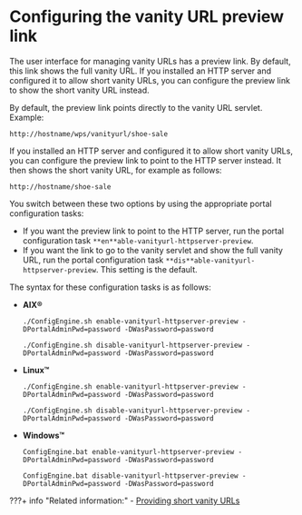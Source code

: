 # Configuring the vanity URL preview link

The user interface for managing vanity URLs has a preview link. By default, this link shows the full vanity URL. If you installed an HTTP server and configured it to allow short vanity URLs, you can configure the preview link to show the short vanity URL instead.

By default, the preview link points directly to the vanity URL servlet. Example:

```
http://hostname/wps/vanityurl/shoe-sale
```

If you installed an HTTP server and configured it to allow short vanity URLs, you can configure the preview link to point to the HTTP server instead. It then shows the short vanity URL, for example as follows:

```
http://hostname/shoe-sale
```

You switch between these two options by using the appropriate portal configuration tasks:

-   If you want the preview link to point to the HTTP server, run the portal configuration task `**en**able-vanityurl-httpserver-preview`.
-   If you want the link to go to the vanity servlet and show the full vanity URL, run the portal configuration task `**dis**able-vanityurl-httpserver-preview`. This setting is the default.

The syntax for these configuration tasks is as follows:

-   **AIX®**

    `./ConfigEngine.sh enable-vanityurl-httpserver-preview -DPortalAdminPwd=password -DWasPassword=password`

    `./ConfigEngine.sh disable-vanityurl-httpserver-preview -DPortalAdminPwd=password -DWasPassword=password`

-   **Linux™**

    `./ConfigEngine.sh enable-vanityurl-httpserver-preview -DPortalAdminPwd=password -DWasPassword=password`

    `./ConfigEngine.sh disable-vanityurl-httpserver-preview -DPortalAdminPwd=password -DWasPassword=password`

-   **Windows™**

    `ConfigEngine.bat enable-vanityurl-httpserver-preview -DPortalAdminPwd=password -DWasPassword=password`

    `ConfigEngine.bat disable-vanityurl-httpserver-preview -DPortalAdminPwd=password -DWasPassword=password`


???+ info "Related information:"
     - [Providing short vanity URLs](../adm_vanity_url/van_url_short.md)

